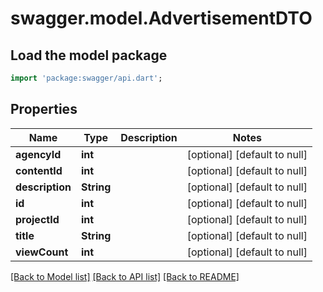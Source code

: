 # swagger.model.AdvertisementDTO

## Load the model package
```dart
import 'package:swagger/api.dart';
```

## Properties
Name | Type | Description | Notes
------------ | ------------- | ------------- | -------------
**agencyId** | **int** |  | [optional] [default to null]
**contentId** | **int** |  | [optional] [default to null]
**description** | **String** |  | [optional] [default to null]
**id** | **int** |  | [optional] [default to null]
**projectId** | **int** |  | [optional] [default to null]
**title** | **String** |  | [optional] [default to null]
**viewCount** | **int** |  | [optional] [default to null]

[[Back to Model list]](../README.md#documentation-for-models) [[Back to API list]](../README.md#documentation-for-api-endpoints) [[Back to README]](../README.md)


